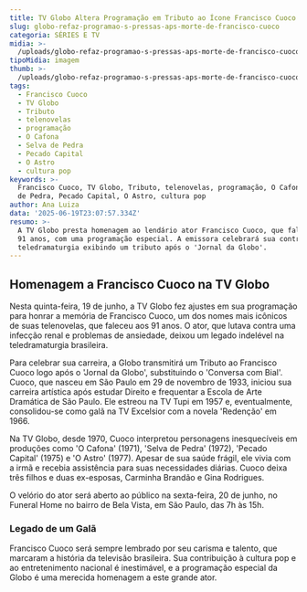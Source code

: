 ```yaml
---
title: TV Globo Altera Programação em Tributo ao Ícone Francisco Cuoco
slug: globo-refaz-programao-s-pressas-aps-morte-de-francisco-cuoco
categoria: SÉRIES E TV
midia: >-
  /uploads/globo-refaz-programao-s-pressas-aps-morte-de-francisco-cuoco-thumb.png
tipoMidia: imagem
thumb: >-
  /uploads/globo-refaz-programao-s-pressas-aps-morte-de-francisco-cuoco-thumb.png
tags:
  - Francisco Cuoco
  - TV Globo
  - Tributo
  - telenovelas
  - programação
  - O Cafona
  - Selva de Pedra
  - Pecado Capital
  - O Astro
  - cultura pop
keywords: >-
  Francisco Cuoco, TV Globo, Tributo, telenovelas, programação, O Cafona, Selva
  de Pedra, Pecado Capital, O Astro, cultura pop
author: Ana Luiza
data: '2025-06-19T23:07:57.334Z'
resumo: >-
  A TV Globo presta homenagem ao lendário ator Francisco Cuoco, que faleceu aos
  91 anos, com uma programação especial. A emissora celebrará sua contribuição à
  teledramaturgia exibindo um tributo após o 'Jornal da Globo'.
---
```


## Homenagem a Francisco Cuoco na TV Globo

Nesta quinta-feira, 19 de junho, a TV Globo fez ajustes em sua programação para honrar a memória de Francisco Cuoco, um dos nomes mais icônicos de suas telenovelas, que faleceu aos 91 anos. O ator, que lutava contra uma infecção renal e problemas de ansiedade, deixou um legado indelével na teledramaturgia brasileira.

Para celebrar sua carreira, a Globo transmitirá um Tributo ao Francisco Cuoco logo após o 'Jornal da Globo', substituindo o 'Conversa com Bial'. Cuoco, que nasceu em São Paulo em 29 de novembro de 1933, iniciou sua carreira artística após estudar Direito e frequentar a Escola de Arte Dramática de São Paulo. Ele estreou na TV Tupi em 1957 e, eventualmente, consolidou-se como galã na TV Excelsior com a novela 'Redenção' em 1966.

Na TV Globo, desde 1970, Cuoco interpretou personagens inesquecíveis em produções como 'O Cafona' (1971), 'Selva de Pedra' (1972), 'Pecado Capital' (1975) e 'O Astro' (1977). Apesar de sua saúde frágil, ele vivia com a irmã e recebia assistência para suas necessidades diárias. Cuoco deixa três filhos e duas ex-esposas, Carminha Brandão e Gina Rodrigues.

O velório do ator será aberto ao público na sexta-feira, 20 de junho, no Funeral Home no bairro de Bela Vista, em São Paulo, das 7h às 15h.

### Legado de um Galã

Francisco Cuoco será sempre lembrado por seu carisma e talento, que marcaram a história da televisão brasileira. Sua contribuição à cultura pop e ao entretenimento nacional é inestimável, e a programação especial da Globo é uma merecida homenagem a este grande ator.

